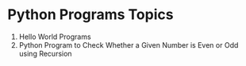 # Python Programs Topics

1. Hello World Programs
2. Python Program to Check Whether a Given Number is Even or Odd using Recursion
